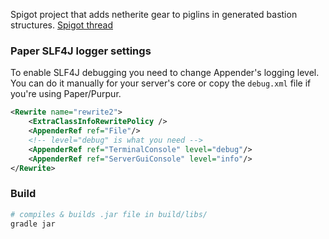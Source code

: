 Spigot project that adds netherite gear to piglins in generated bastion structures.
[Spigot thread](https://www.spigotmc.org/threads/piglin-not-spawning-with-armour-in-bastion.599235)

### Paper SLF4J logger settings

To enable SLF4J debugging you need to change Appender's logging level. You
can do it manually for your server's core or copy the `debug.xml` file if
you're using Paper/Purpur.

```xml
<Rewrite name="rewrite2">
    <ExtraClassInfoRewritePolicy />
    <AppenderRef ref="File"/>
    <!-- level="debug" is what you need -->
    <AppenderRef ref="TerminalConsole" level="debug"/>
    <AppenderRef ref="ServerGuiConsole" level="info"/>
</Rewrite>
```

### Build

```bash
# compiles & builds .jar file in build/libs/
gradle jar
```

